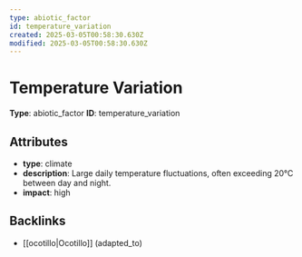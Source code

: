 ```yaml
---
type: abiotic_factor
id: temperature_variation
created: 2025-03-05T00:58:30.630Z
modified: 2025-03-05T00:58:30.630Z
---
```


# Temperature Variation

**Type**: abiotic_factor
**ID**: temperature_variation

## Attributes

- **type**: climate
- **description**: Large daily temperature fluctuations, often exceeding 20°C between day and night.
- **impact**: high

## Backlinks

- [[ocotillo|Ocotillo]] (adapted_to)

